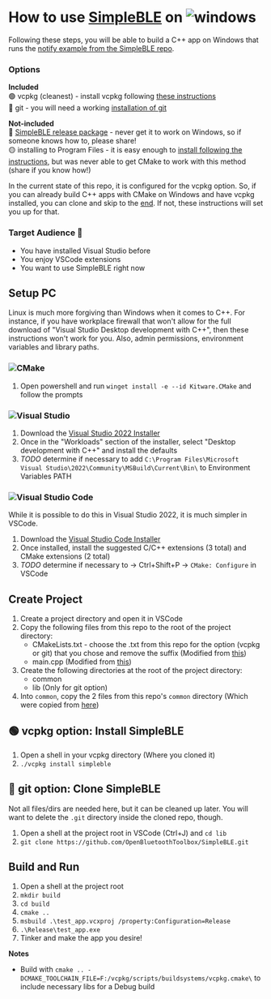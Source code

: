 # How to use [SimpleBLE](https://github.com/OpenBluetoothToolbox/SimpleBLE) on ![windows](https://img.shields.io/badge/Windows-0078D6?style=for-the-badge&logo=windows&logoColor=white)

Following these steps, you will be able to build a C++ app on Windows that runs the [notify example from the SimpleBLE repo](https://github.com/OpenBluetoothToolbox/SimpleBLE/tree/main/examples/simpleble/cpp/notify).

### Options

**Included**  
🟢 vcpkg (cleanest) - install vcpkg following [these instructions](https://vcpkg.io/en/getting-started)  
🔵 git - you will need a working [installation of git](https://git-scm.com/download/win)  

**Not-included**  
🔴 [SimpleBLE release package](https://github.com/OpenBluetoothToolbox/SimpleBLE/releases) - never get it to work on Windows, so if someone knows how to, please share!  
🟡 installing to Program Files - it is easy enough to [install following the instructions](https://simpleble.readthedocs.io/en/latest/simpleble/usage.html#building-and-installing-simpleble-source), but was never able to get CMake to work with this method (share if you know how!)  

In the current state of this repo, it is configured for the vcpkg option. So, if you can already build C++ apps with CMake on Windows and have vcpkg installed, you can clone and skip to the [end](#build-and-run). If not, these instructions will set you up for that.

### Target Audience 🫵

- You have installed Visual Studio before
- You enjoy VSCode extensions
- You want to use SimpleBLE right now

## Setup PC

Linux is much more forgiving than Windows when it comes to C++. For instance, if you have workplace firewall that won't allow for the full download of "Visual Studio Desktop development with C++", then these instructions won't work for you. Also, admin permissions, environment variables and library paths.

### ![CMake](https://img.shields.io/badge/CMake-%23008FBA.svg?style=for-the-badge&logo=cmake&logoColor=white)

1. Open powershell and run `winget install -e --id Kitware.CMake` and follow the prompts

### ![Visual Studio](https://img.shields.io/badge/Visual%20Studio-5C2D91.svg?style=for-the-badge&logo=visual-studio&logoColor=white)

1. Download the [Visual Studio 2022 Installer](https://visualstudio.microsoft.com/downloads/)
1. Once in the "Workloads" section of the installer, select "Desktop development with C++" and install the defaults
1. *TODO* determine if necessary to add `C:\Program Files\Microsoft Visual Studio\2022\Community\MSBuild\Current\Bin\` to Environment Variables PATH

### ![Visual Studio Code](https://img.shields.io/badge/Visual%20Studio%20Code-0078d7.svg?style=for-the-badge&logo=visual-studio-code&logoColor=white)

While it is possible to do this in Visual Studio 2022, it is much simpler in VSCode.

1. Download the [Visual Studio Code Installer](https://code.visualstudio.com/download)
1. Once installed, install the suggested C/C++ extensions (3 total) and CMake extensions (2 total)
1. *TODO* determine if necessary to -> Ctrl+Shift+P -> `CMake: Configure` in VSCode

## Create Project

1. Create a project directory and open it in VSCode
1. Copy the following files from this repo to the root of the project directory:
    - CMakeLists.txt - choose the .txt from this repo for the option (vcpkg or git) that you chose and remove the suffix (Modified from [this](https://github.com/OpenBluetoothToolbox/SimpleBLE/blob/main/examples/simpleble/cpp/notify/CMakeLists.txt))
    - main.cpp (Modified from [this](https://github.com/OpenBluetoothToolbox/SimpleBLE/blob/main/examples/simpleble/cpp/notify/notify.cpp))
1. Create the following directories at the root of the project directory:
    - common
    - lib (Only for git option)
1. Into `common`, copy the 2 files from this repo's `common` directory (Which were copied from [here](https://github.com/OpenBluetoothToolbox/SimpleBLE/tree/main/examples/simpleble/cpp/common))

## 🟢 vcpkg option: Install SimpleBLE

1. Open a shell in your vcpkg directory (Where you cloned it)
1. `./vcpkg install simpleble`

## 🔵 git option: Clone SimpleBLE

Not all files/dirs are needed here, but it can be cleaned up later. You will want to delete the `.git` directory inside the cloned repo, though.

1. Open a shell at the project root in VSCode (Ctrl+J) and `cd lib`
1. `git clone https://github.com/OpenBluetoothToolbox/SimpleBLE.git`

## Build and Run

1. Open a shell at the project root
1. `mkdir build`
1. `cd build`
1. `cmake ..`
1. `msbuild .\test_app.vcxproj /property:Configuration=Release`
1. `.\Release\test_app.exe`
1. Tinker and make the app you desire!

**Notes**  

- Build with `cmake .. -DCMAKE_TOOLCHAIN_FILE=F:/vcpkg/scripts/buildsystems/vcpkg.cmake\` to include necessary libs for a Debug build
